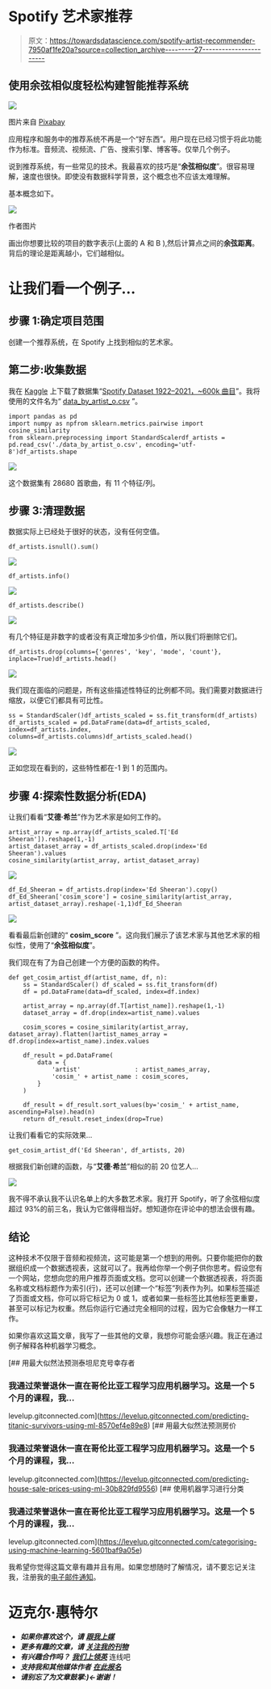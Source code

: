 # Spotify 艺术家推荐

> 原文：<https://towardsdatascience.com/spotify-artist-recommender-7950af1fe20a?source=collection_archive---------27----------------------->

## 使用余弦相似度轻松构建智能推荐系统

![](img/2bbf5cd7d9b4087d9892a803639a2956.png)

图片来自 [Pixabay](https://pixabay.com/photos/music-on-your-smartphone-spotify-1796117)

应用程序和服务中的推荐系统不再是一个“好东西”。用户现在已经习惯于将此功能作为标准。音频流、视频流、广告、搜索引擎、博客等。仅举几个例子。

说到推荐系统，有一些常见的技术。我最喜欢的技巧是“**余弦相似度**”。很容易理解，速度也很快。即使没有数据科学背景，这个概念也不应该太难理解。

基本概念如下。

![](img/46bc4d90a65b2b9b6c097838a0b02ba5.png)

作者图片

画出你想要比较的项目的数字表示(上面的 A 和 B ),然后计算点之间的**余弦距离**。背后的理论是距离越小，它们越相似。

# 让我们看一个例子…

## 步骤 1:确定项目范围

创建一个推荐系统，在 Spotify 上找到相似的艺术家。

## 第二步:收集数据

我在 [Kaggle](https://www.kaggle.com/) 上下载了数据集“[Spotify Dataset 1922–2021，~600k 曲目](https://www.kaggle.com/yamaerenay/spotify-dataset-19212020-160k-tracks)”。我将使用的文件名为“ [data_by_artist_o.csv](https://www.kaggle.com/yamaerenay/spotify-dataset-19212020-160k-tracks?select=data_by_artist_o.csv) ”。

```
import pandas as pd
import numpy as npfrom sklearn.metrics.pairwise import cosine_similarity
from sklearn.preprocessing import StandardScalerdf_artists = pd.read_csv('./data_by_artist_o.csv', encoding='utf-8')df_artists.shape
```

![](img/c5f860a981fe500957148a96c2f308b7.png)

这个数据集有 28680 首歌曲，有 11 个特征/列。

## 步骤 3:清理数据

数据实际上已经处于很好的状态，没有任何空值。

```
df_artists.isnull().sum()
```

![](img/e0f5df93f4d0f4b586be72bff238d04b.png)

```
df_artists.info()
```

![](img/01acefbcc9300fdb6a9f3b9f87eaa6cf.png)

```
df_artists.describe()
```

![](img/f24b3ab68db88ce6cb9fa19e9ffdcd49.png)

有几个特征是非数字的或者没有真正增加多少价值，所以我们将删除它们。

```
df_artists.drop(columns={'genres', 'key', 'mode', 'count'}, inplace=True)df_artists.head()
```

![](img/56bb350f3649344636e86be7d38e3eb3.png)

我们现在面临的问题是，所有这些描述性特征的比例都不同。我们需要对数据进行缩放，以便它们都具有可比性。

```
ss = StandardScaler()df_artists_scaled = ss.fit_transform(df_artists)
df_artists_scaled = pd.DataFrame(data=df_artists_scaled, index=df_artists.index, columns=df_artists.columns)df_artists_scaled.head()
```

![](img/5b98e267e9724f23c5be6c5dc67ba03f.png)

正如您现在看到的，这些特性都在-1 到 1 的范围内。

## 步骤 4:探索性数据分析(EDA)

让我们看看“**艾德·希兰**”作为艺术家是如何工作的。

```
artist_array = np.array(df_artists_scaled.T['Ed Sheeran']).reshape(1,-1)
artist_dataset_array = df_artists_scaled.drop(index='Ed Sheeran').values
cosine_similarity(artist_array, artist_dataset_array)
```

![](img/52331db6de5739ca226f6c68d1544405.png)

```
df_Ed_Sheeran = df_artists.drop(index='Ed Sheeran').copy()
df_Ed_Sheeran['cosim_score'] = cosine_similarity(artist_array, artist_dataset_array).reshape(-1,1)df_Ed_Sheeran
```

![](img/b42c6a9833a283ea97c85f6b0d131db1.png)

看看最后新创建的“ **cosim_score** ”。这向我们展示了该艺术家与其他艺术家的相似性，使用了“**余弦相似度**”。

我们现在有了为自己创建一个方便的函数的构件。

```
def get_cosim_artist_df(artist_name, df, n):
    ss = StandardScaler() df_scaled = ss.fit_transform(df)
    df = pd.DataFrame(data=df_scaled, index=df.index)

    artist_array = np.array(df.T[artist_name]).reshape(1,-1)
    dataset_array = df.drop(index=artist_name).values

    cosim_scores = cosine_similarity(artist_array, dataset_array).flatten()artist_names_array = df.drop(index=artist_name).index.values

    df_result = pd.DataFrame(
        data = {
            'artist'               : artist_names_array,
            'cosim_' + artist_name : cosim_scores,
        }
    )

    df_result = df_result.sort_values(by='cosim_' + artist_name, ascending=False).head(n)    
    return df_result.reset_index(drop=True)
```

让我们看看它的实际效果…

```
get_cosim_artist_df('Ed Sheeran', df_artists, 20)
```

根据我们新创建的函数，与“**艾德·希兰**”相似的前 20 位艺人…

![](img/e4759a8ade612296eb59cc02d565da62.png)

我不得不承认我不认识名单上的大多数艺术家。我打开 Spotify，听了余弦相似度超过 93%的前三名，我认为它做得相当好。想知道你在评论中的想法会很有趣。

## 结论

这种技术不仅限于音频和视频流，这可能是第一个想到的用例。只要你能把你的数据组织成一个数据透视表，这就可以了。我再给你举一个例子供你思考。假设您有一个网站，您想向您的用户推荐页面或文档。您可以创建一个数据透视表，将页面名称或文档标题作为索引(行)，还可以创建一个“标签”列表作为列。如果标签描述了页面或文档，你可以将它标记为 0 或 1，或者如果一些标签比其他标签更重要，甚至可以标记为权重。然后你运行它通过完全相同的过程，因为它会像魅力一样工作。

如果你喜欢这篇文章，我写了一些其他的文章，我想你可能会感兴趣。我正在通过例子解释各种机器学习概念。

[](https://levelup.gitconnected.com/predicting-titanic-survivors-using-ml-8570ef4e89e8) [## 用最大似然法预测泰坦尼克号幸存者

### 我通过荣誉退休一直在哥伦比亚工程学习应用机器学习。这是一个 5 个月的课程，我…

levelup.gitconnected.com](https://levelup.gitconnected.com/predicting-titanic-survivors-using-ml-8570ef4e89e8) [](https://levelup.gitconnected.com/predicting-house-sale-prices-using-ml-30b829fd9556) [## 用最大似然法预测房价

### 我通过荣誉退休一直在哥伦比亚工程学习应用机器学习。这是一个 5 个月的课程，我…

levelup.gitconnected.com](https://levelup.gitconnected.com/predicting-house-sale-prices-using-ml-30b829fd9556) [](https://levelup.gitconnected.com/categorising-using-machine-learning-5601baf9a05e) [## 使用机器学习进行分类

### 我通过荣誉退休一直在哥伦比亚工程学习应用机器学习。这是一个 5 个月的课程，我…

levelup.gitconnected.com](https://levelup.gitconnected.com/categorising-using-machine-learning-5601baf9a05e) 

我希望你觉得这篇文章有趣并且有用。如果您想随时了解情况，请不要忘记关注我，注册我的[电子邮件通知](https://whittle.medium.com/subscribe)。

# 迈克尔·惠特尔

*   ***如果你喜欢这个，请*** [***跟我上媒***](https://whittle.medium.com/)
*   ***更多有趣的文章，请*** [***关注我的刊物***](https://medium.com/trading-data-analysis)
*   ***有兴趣合作吗？*** [***我们上领英***](https://www.linkedin.com/in/miwhittle/) 连线吧
*   ***支持我和其他媒体作者*** [***在此报名***](https://whittle.medium.com/membership)
*   ***请别忘了为文章鼓掌:)←谢谢！***